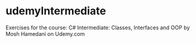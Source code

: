 # udemyIntermediate
Exercises for the course: C# Intermediate: Classes, Interfaces and OOP by Mosh Hamedani on Udemy.com
